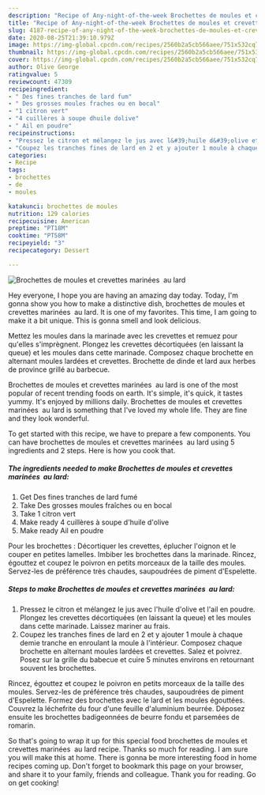 ```yaml
---
description: "Recipe of Any-night-of-the-week Brochettes de moules et crevettes marinées  au lard"
title: "Recipe of Any-night-of-the-week Brochettes de moules et crevettes marinées  au lard"
slug: 4187-recipe-of-any-night-of-the-week-brochettes-de-moules-et-crevettes-marinees-au-lard
date: 2020-08-25T21:39:10.979Z
image: https://img-global.cpcdn.com/recipes/2560b2a5cb566aee/751x532cq70/brochettes-de-moules-et-crevettes-marinees-au-lard-photo-principale-de-la-recette.jpg
thumbnail: https://img-global.cpcdn.com/recipes/2560b2a5cb566aee/751x532cq70/brochettes-de-moules-et-crevettes-marinees-au-lard-photo-principale-de-la-recette.jpg
cover: https://img-global.cpcdn.com/recipes/2560b2a5cb566aee/751x532cq70/brochettes-de-moules-et-crevettes-marinees-au-lard-photo-principale-de-la-recette.jpg
author: Olive George
ratingvalue: 5
reviewcount: 47309
recipeingredient:
- " Des fines tranches de lard fum"
- " Des grosses moules fraches ou en bocal"
- "1 citron vert"
- "4 cuillères à soupe dhuile dolive"
- " Ail en poudre"
recipeinstructions:
- "Pressez le citron et mélangez le jus avec l&#39;huile d&#39;olive et l&#39;ail en poudre. Plongez les crevettes décortiquées (en laissant la queue) et les moules dans cette marinade. Laissez mariner au frais."
- "Coupez les tranches fines de lard en 2 et y ajouter 1 moule à chaque demie tranche en enroulant la moule à l&#39;intérieur. Composez chaque brochette en alternant moules lardées et crevettes. Salez et poivrez. Posez sur la grille du babecue et cuire 5 minutes environs en retournant souvent les brochettes."
categories:
- Recipe
tags:
- brochettes
- de
- moules

katakunci: brochettes de moules 
nutrition: 129 calories
recipecuisine: American
preptime: "PT18M"
cooktime: "PT58M"
recipeyield: "3"
recipecategory: Dessert

---
```



![Brochettes de moules et crevettes marinées  au lard](https://img-global.cpcdn.com/recipes/2560b2a5cb566aee/751x532cq70/brochettes-de-moules-et-crevettes-marinees-au-lard-photo-principale-de-la-recette.jpg)

Hey everyone, I hope you are having an amazing day today. Today, I'm gonna show you how to make a distinctive dish, brochettes de moules et crevettes marinées  au lard. It is one of my favorites. This time, I am going to make it a bit unique. This is gonna smell and look delicious.

Mettez les moules dans la marinade avec les crevettes et remuez pour qu&#39;elles s&#39;imprègnent. Plongez les crevettes décortiquées (en laissant la queue) et les moules dans cette marinade. Composez chaque brochette en alternant moules lardées et crevettes. Brochette de dinde et lard aux herbes de province grillé au barbecue.

Brochettes de moules et crevettes marinées  au lard is one of the most popular of recent trending foods on earth. It's simple, it's quick, it tastes yummy. It's enjoyed by millions daily. Brochettes de moules et crevettes marinées  au lard is something that I've loved my whole life. They are fine and they look wonderful.


To get started with this recipe, we have to prepare a few components. You can have brochettes de moules et crevettes marinées  au lard using 5 ingredients and 2 steps. Here is how you cook that.

<!--inarticleads1-->

##### The ingredients needed to make Brochettes de moules et crevettes marinées  au lard:

1. Get  Des fines tranches de lard fumé
1. Take  Des grosses moules fraîches ou en bocal
1. Take 1 citron vert
1. Make ready 4 cuillères à soupe d&#39;huile d&#39;olive
1. Make ready  Ail en poudre


Pour les brochettes : Décortiquer les crevettes, éplucher l&#39;oignon et le couper en petites lamelles. Imbiber les brochettes dans la marinade. Rincez, égouttez et coupez le poivron en petits morceaux de la taille des moules. Servez-les de préférence très chaudes, saupoudrées de piment d&#39;Espelette. 

<!--inarticleads2-->

##### Steps to make Brochettes de moules et crevettes marinées  au lard:

1. Pressez le citron et mélangez le jus avec l&#39;huile d&#39;olive et l&#39;ail en poudre. Plongez les crevettes décortiquées (en laissant la queue) et les moules dans cette marinade. Laissez mariner au frais.
1. Coupez les tranches fines de lard en 2 et y ajouter 1 moule à chaque demie tranche en enroulant la moule à l&#39;intérieur. Composez chaque brochette en alternant moules lardées et crevettes. Salez et poivrez. Posez sur la grille du babecue et cuire 5 minutes environs en retournant souvent les brochettes.


Rincez, égouttez et coupez le poivron en petits morceaux de la taille des moules. Servez-les de préférence très chaudes, saupoudrées de piment d&#39;Espelette. Formez des brochettes avec le lard et les moules égouttées. Couvrez la léchefrite du four d&#39;une feuille d&#39;aluminium beurrée. Déposez ensuite les brochettes badigeonnées de beurre fondu et parsemées de romarin. 

So that's going to wrap it up for this special food brochettes de moules et crevettes marinées  au lard recipe. Thanks so much for reading. I am sure you will make this at home. There is gonna be more interesting food in home recipes coming up. Don't forget to bookmark this page on your browser, and share it to your family, friends and colleague. Thank you for reading. Go on get cooking!
